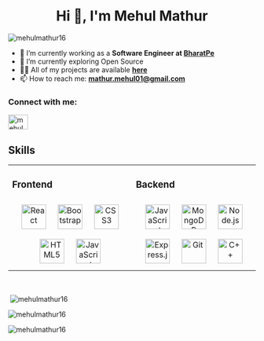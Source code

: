 
<!--
**mehulmathur16/mehulmathur16** is a ✨ _special_ ✨ repository because its `README.md` (this file) appears on your GitHub profile.

Here are some ideas to get you started:

- 🔭 I’m currently working on ...
- 🌱 I’m currently learning ...
- 👯 I’m looking to collaborate on ...
- 🤔 I’m looking for help with ...
- 💬 Ask me about ...
- 📫 How to reach me: ...
- 😄 Pronouns: ...
- ⚡ Fun fact: ...
-->

<h1 align="center">Hi 👋, I'm Mehul Mathur</h1>
<p align="left"> <img src="https://komarev.com/ghpvc/?username=mehulmathur16&label=Profile%20views&color=0e75b6&style=flat" alt="mehulmathur16" /> </p>

- 🔭 I’m currently working as a **Software Engineer at [BharatPe](https://bharatpe.com/)**
- 🌱 I’m currently exploring Open Source
- 👨‍💻 All of my projects are available **[here](https://github.com/mehulmathur16)**
- 📫 How to reach me: **mathur.mehul01@gmail.com**



<h3 align="left">Connect with me:</h3>
<p align="left">
<a href="https://www.linkedin.com/in/mehul-mathur-962b1a193" target="blank"><img align="center" src="https://raw.githubusercontent.com/rahuldkjain/github-profile-readme-generator/master/src/images/icons/Social/linked-in-alt.svg" alt="mehulmathur16" height="30" width="40" /></a>
</p>

## Skills  
<table><tr><td valign="top" width="33%">

### Frontend  
<div align="center">  
<img style="margin: 10px" src="https://profilinator.rishav.dev/skills-assets/react-original-wordmark.svg" alt="React" height="50" />  
<img style="margin: 10px" src="https://profilinator.rishav.dev/skills-assets/bootstrap-plain.svg" alt="Bootstrap" height="50" />  
<img style="margin: 10px" src="https://profilinator.rishav.dev/skills-assets/css3-original-wordmark.svg" alt="CSS3" height="50" />  
<img style="margin: 10px" src="https://profilinator.rishav.dev/skills-assets/html5-original-wordmark.svg" alt="HTML5" height="50" />  
<img style="margin: 10px" src="https://profilinator.rishav.dev/skills-assets/javascript-original.svg" alt="JavaScript" height="50" />  
</div></td><td valign="top" width="33%">

### Backend  
<div align="center">  
<img style="margin: 10px" src="https://profilinator.rishav.dev/skills-assets/javascript-original.svg" alt="JavaScript" height="50" />  
<img style="margin: 10px" src="https://profilinator.rishav.dev/skills-assets/mongodb-original-wordmark.svg" alt="MongoDB" height="50" />  
<img style="margin: 10px" src="https://profilinator.rishav.dev/skills-assets/nodejs-original-wordmark.svg" alt="Node.js" height="50" />  
<img style="margin: 10px" src="https://profilinator.rishav.dev/skills-assets/express-original-wordmark.svg" alt="Express.js" height="50" />  
<img style="margin: 10px" src="https://profilinator.rishav.dev/skills-assets/git-scm-icon.svg" alt="Git" height="50" />  
<img style="margin: 10px" src="https://profilinator.rishav.dev/skills-assets/cplusplus-original.svg" alt="C++" height="50" />  
</div></td></tr></table>  


<br/>  

<p>&nbsp;<img align="center" src="https://github-readme-stats.vercel.app/api?username=mehulmathur16&show_icons=true&locale=en" alt="mehulmathur16" /></p>
<p><img align="center" src="https://github-readme-streak-stats.herokuapp.com/?user=mehulmathur16&" alt="mehulmathur16" /></p>

<p><img align="center" src="https://github-readme-stats.vercel.app/api/top-langs?username=mehulmathur16&show_icons=true&locale=en&layout=compact" alt="mehulmathur16" /></p>
